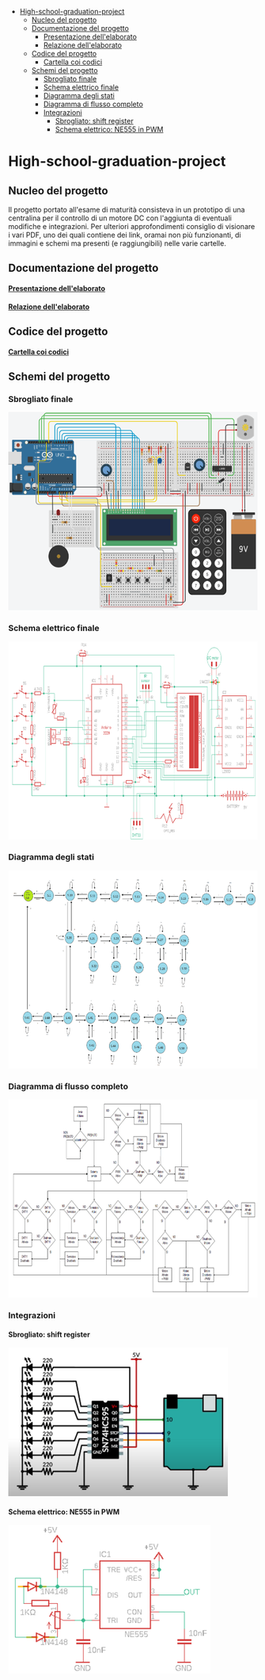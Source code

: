 - [High-school-graduation-project](#high-school-graduation-project)
  - [Nucleo del progetto](#nucleo-del-progetto)
  - [Documentazione del progetto](#documentazione-del-progetto)
    - [Presentazione dell'elaborato](#presentazione-dellelaborato)
    - [Relazione dell'elaborato](#relazione-dellelaborato)
  - [Codice del progetto](#codice-del-progetto)
    - [Cartella coi codici](#cartella-coi-codici)
  - [Schemi del progetto](#schemi-del-progetto)
    - [Sbrogliato finale](#sbrogliato-finale)
    - [Schema elettrico finale](#schema-elettrico-finale)
    - [Diagramma degli stati](#diagramma-degli-stati)
    - [Diagramma di flusso completo](#diagramma-di-flusso-completo)
    - [Integrazioni](#integrazioni)
      - [Sbrogliato: shift register](#sbrogliato-shift-register)
      - [Schema elettrico: NE555 in PWM](#schema-elettrico-ne555-in-pwm)

# High-school-graduation-project

## Nucleo del progetto

Il progetto portato all'esame di maturità consisteva in un prototipo di una centralina per il controllo di un motore DC con l'aggiunta di eventuali modifiche e integrazioni.
Per ulteriori approfondimenti consiglio di visionare i vari PDF, uno dei quali contiene dei link, oramai non più funzionanti, di immagini e schemi ma presenti (e raggiungibili) nelle varie cartelle.

## Documentazione del progetto

#### [Presentazione dell'elaborato](./PDFs/Presentazione-elaborato.pdf)

#### [Relazione dell'elaborato](./PDFs/Relazione-elaborato.pdf)

## Codice del progetto

#### [Cartella coi codici](./Materiale-dell-elaborato/Programma-centralina/)

## Schemi del progetto

### Sbrogliato finale

<img title="Sbrogliato" alt="Sbrogliato" src="./Materiale-dell-elaborato/Schemi&Diagrammi/Sbrogliato.png" height=400>

### Schema elettrico finale

<img title="Schema elettrico" alt="Schema elettrico" src="./Materiale-dell-elaborato/Schemi&Diagrammi/Schema-elettrico-EAGLE.png" height=400>

### Diagramma degli stati

<img title="Diagramma degli stati" alt="Diagramma degli stati" src="./Materiale-dell-elaborato/Schemi&Diagrammi/Diagramma-degli-stati.png" height=400 weigth=500>

### Diagramma di flusso completo

<img title="Diagramma di flusso completo" alt="Diagramma di flusso completo" src="./Materiale-dell-elaborato/Schemi&Diagrammi/Diagramma-di-flusso-completo.png" height=400>

### Integrazioni

#### Sbrogliato: shift register

<img title="Sbrogliato: shift register" alt="Sbrogliato: shift register" src="./Materiale-dell-elaborato/Schemi&Diagrammi/Schema-shift-register.PNG" height=300>

#### Schema elettrico: NE555 in PWM

<img title="Schema elettrico: NE555 in PWM" alt="Schema elettrico: NE555 in PWM" src="./Materiale-dell-elaborato/Schemi&Diagrammi/Schema-NE555-PWM.png" height=300>
